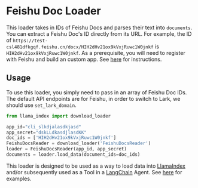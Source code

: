 # Feishu Doc Loader

This loader takes in IDs of Feishu Docs and parses their text into `documents`. You can extract a Feishu Doc's ID directly from its URL. For example, the ID of `https://test-csl481dfkgqf.feishu.cn/docx/HIH2dHv21ox9kVxjRuwc1W0jnkf` is `HIH2dHv21ox9kVxjRuwc1W0jnkf`. As a prerequisite, you will need to register with Feishu and build an custom app. See [here](https://open.feishu.cn/document/home/introduction-to-custom-app-development/self-built-application-development-process) for instructions.

## Usage
To use this loader, you simply need to pass in an array of Feishu Doc IDs. The default API endpoints are for Feishu, in order to switch to Lark, we should use `set_lark_domain`.


```python
from llama_index import download_loader

app_id="cli_slkdjalasdkjasd"
app_secret="dskLLdkasdjlasdKK"
doc_ids = ['HIH2dHv21ox9kVxjRuwc1W0jnkf']
FeishuDocsReader = download_loader('FeishuDocsReader')
loader = FeishuDocsReader(app_id, app_secret)
documents = loader.load_data(document_ids=doc_ids)
```


This loader is designed to be used as a way to load data into [LlamaIndex](https://github.com/jerryjliu/gpt_index/tree/main/gpt_index) and/or subsequently used as a Tool in a [LangChain](https://github.com/hwchase17/langchain) Agent. See [here](https://github.com/emptycrown/llama-hub/tree/main) for examples.
